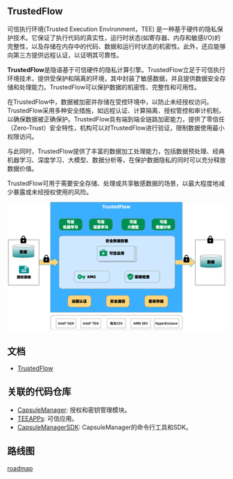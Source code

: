 ## TrustedFlow

可信执行环境(Trusted Execution Environment，TEE) 是一种基于硬件的隐私保护技术。它保证了执行代码的真实性，运行时状态(如寄存器、内存和敏感I/O)的完整性，以及存储在内存中的代码、数据和运行时状态的机密性。此外，还应能够向第三方提供远程认证，以证明其可靠性。

**TrustedFlow**是隐语基于可信硬件的隐私计算引擎。TrustedFlow立足于可信执行环境技术，提供受保护和隔离的环境，其中封装了敏感数据，并且提供数据安全存储和处理能力。TrustedFlow可以保护数据的机密性、完整性和可用性。

在TrustedFlow中，数据被加密并存储在受控环境中，以防止未经授权访问。TrustedFlow采用多种安全措施，如远程认证、计算隔离、授权管控和审计机制，以确保数据被正确保护。TrustedFlow具有端到端全链路加密能力，提供了零信任（Zero-Trust）安全特性，机构可以对TrustedFlow进行验证，限制数据使用最小权限访问。

与此同时，TrustedFlow提供了丰富的数据加工处理能力，包括数据预处理、经典机器学习、深度学习、大模型、数据分析等，在保护数据隐私的同时可以充分释放数据价值。

TrustedFlow可用于需要安全存储、处理或共享敏感数据的场景，以最大程度地减少暴露或未经授权使用的风险。

![trustedflow](./docs/images/trustedflow.png)

## 文档

- [TrustedFlow](https://www.secretflow.org.cn/docs/trustedflow/zh_CN/)

## 关联的代码仓库

- [CapsuleManager](https://github.com/secretflow/capsule-manager): 授权和密钥管理模块。
- [TEEAPPs](https://github.com/secretflow/teeapps): 可信应用。
- [CapsuleManagerSDK](https://github.com/secretflow/capsule-manager-sdk): CapsuleManager的命令行工具和SDK。

## 路线图

[roadmap](./docs/advanced_topic/roadmap.md)